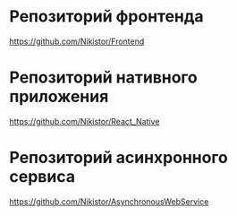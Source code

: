 # Репозиторий фронтенда
https://github.com/Nikistor/Frontend

# Репозиторий нативного приложения
https://github.com/Nikistor/React_Native

# Репозиторий асинхронного сервиса
https://github.com/Nikistor/AsynchronousWebService
